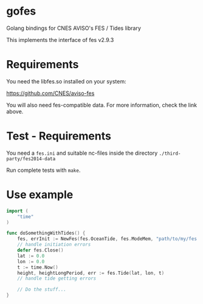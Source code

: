 # gofes
Golang bindings for CNES AVISO's FES / Tides library

This implements the interface of fes v2.9.3

# Requirements

You need the libfes.so installed on your system:

https://github.com/CNES/aviso-fes

You will also need fes-compatible data.
For more information, check the link above.

# Test - Requirements

You need a `fes.ini` and suitable nc-files inside the directory `./third-party/fes2014-data`

Run complete tests with `make`.

# Use example

```go
import (
    "time"
)

func doSomethingWithTides() {
    fes, errInit := NewFes(fes.OceanTide, fes.ModeMem, "path/to/my/fes.ini")
    // handle initiation errors
    defer fes.Close()
    lat := 0.0
    lon := 0.0
    t := time.Now()
    height, heightLongPeriod, err := fes.Tide(lat, lon, t)
    // handle tide getting errors

    // Do the stuff...
}
```
